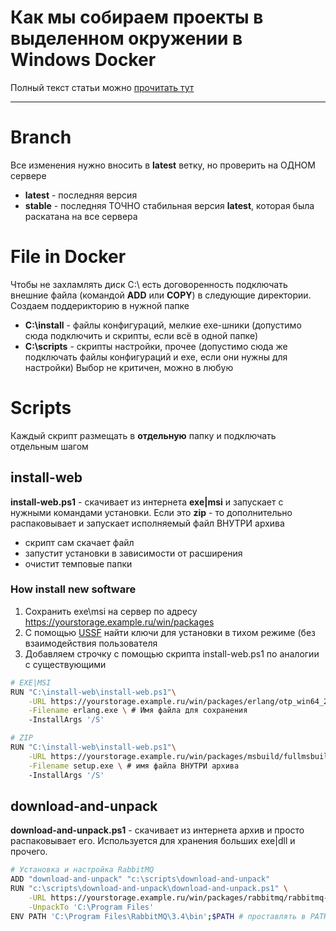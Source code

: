 Как мы собираем проекты в выделенном окружении в Windows Docker
==========================================
Полный текст статьи можно [прочитать тут](ARTICLE.md)

------

# Branch
Все изменения нужно вносить в **latest** ветку, но проверить на ОДНОМ сервере
- **latest** - последняя версия 
- **stable** - последняя ТОЧНО стабильная версия **latest**, которая была раскатана на все сервера

# File in Docker
Чтобы не захламлять диск C:\ есть договоренность подключать внешние файла (командой **ADD** или **COPY**) в следующие директории. Создаем поддерикторию в нужной папке
- **C:\install** - файлы конфигураций, мелкие exe-шники (допустимо сюда подключить и скрипты, если всё в одной папке)
- **C:\scripts** - скрипты настройки, прочее (допустимо сюда же подключать файлы конфигураций и exe, если они нужны для настройки)
Выбор не критичен, можно в любую

# Scripts
Каждый скрипт размещать в **отдельную** папку и подключать отдельным шагом

## install-web
**install-web.ps1** - скачивает из интернета **exe|msi** и запускает с нужными командами установки. Если это **zip** - то дополнительно распаковывает и запускает исполняемый файл ВНУТРИ архива
- скрипт сам скачает файл
- запустит установки в зависимости от расширения
- очистит темповые папки

### How install new software
1. Сохранить exe\msi на сервер по адресу https://yourstorage.example.ru/win/packages
2. С помощью [USSF](http://www.softpedia.com/get/System/Launchers-Shutdown-Tools/Universal-Silent-Switch-Finder.shtml) найти ключи для установки в тихом режиме (без взаимодействия пользователя
3. Добавляем строчку с помощью скрипта install-web.ps1 по аналогии с существующими 

``` bash
# EXE|MSI
RUN "C:\install-web\install-web.ps1"\
    -URL https://yourstorage.example.ru/win/packages/erlang/otp_win64_20.0.exe \
    -Filename erlang.exe \ # Имя файла для сохранения
    -InstallArgs '/S'

# ZIP
RUN "C:\install-web\install-web.ps1"\
    -URL https://yourstorage.example.ru/win/packages/msbuild/fullmsbuild.zip \
    -Filename setup.exe \ # имя файла ВНУТРИ архива
    -InstallArgs '/S'
```

## download-and-unpack
**download-and-unpack.ps1** - скачивает из интернета архив и просто распаковывает его. Используется для хранения больших exe|dll и прочего.

``` bash
# Установка и настройка RabbitMQ
ADD "download-and-unpack" "c:\scripts\download-and-unpack"
RUN "c:\scripts\download-and-unpack\download-and-unpack.ps1" \
    -URL https://yourstorage.example.ru/win/packages/rabbitmq/rabbitmq-server-windows-3.6.10.zip \
    -UnpackTo 'C:\Program Files'
ENV PATH 'C:\Program Files\RabbitMQ\3.4\bin';$PATH # проставлять в PATH значение нужно в отдельном шаге
```